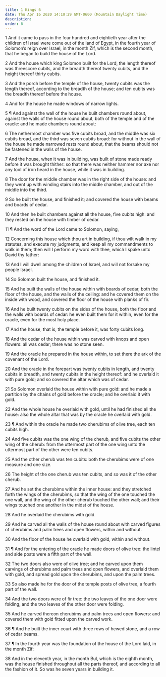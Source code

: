 ```yaml
---
title: 1 Kings 6
date: Thu Apr 16 2020 14:10:29 GMT-0600 (Mountain Daylight Time)
description: 
order: 6
---
```


<p>
  1 And it came to pass in the four hundred and eightieth year after the
  children of Israel were come out of the land of Egypt, in the fourth year of
  Solomon&#x2019;s reign over Israel, in the month Zif, which is the second
  month, that he began to build the house of the Lord.
</p>
<p>
  2 And the house which king Solomon built for the Lord, the length thereof was
  threescore cubits, and the breadth thereof twenty cubits, and the height
  thereof thirty cubits.
</p>
<p>
  3 And the porch before the temple of the house, twenty cubits was the length
  thereof, according to the breadth of the house; and ten cubits was the breadth
  thereof before the house.
</p>
<p>4 And for the house he made windows of narrow lights.</p>
<p>
  5 &#xB6; And against the wall of the house he built chambers round about,
  against the walls of the house round about, both of the temple and of the
  oracle: and he made chambers round about:
</p>
<p>
  6 The nethermost chamber was five cubits broad, and the middle was six cubits
  broad, and the third was seven cubits broad: for without in the wall of the
  house he made narrowed rests round about, that the beams should not be
  fastened in the walls of the house.
</p>
<p>
  7 And the house, when it was in building, was built of stone made ready before
  it was brought thither: so that there was neither hammer nor axe nor any tool
  of iron heard in the house, while it was in building.
</p>
<p>
  8 The door for the middle chamber was in the right side of the house: and they
  went up with winding stairs into the middle chamber, and out of the middle
  into the third.
</p>
<p>
  9 So he built the house, and finished it; and covered the house with beams and
  boards of cedar.
</p>
<p>
  10 And then he built chambers against all the house, five cubits high: and
  they rested on the house with timber of cedar.
</p>
<p>11 &#xB6; And the word of the Lord came to Solomon, saying,</p>
<p>
  12 Concerning this house which thou art in building, if thou wilt walk in my
  statutes, and execute my judgments, and keep all my commandments to walk in
  them; then will I perform my word with thee, which I spake unto David thy
  father:
</p>
<p>
  13 And I will dwell among the children of Israel, and will not forsake my
  people Israel.
</p>
<p>14 So Solomon built the house, and finished it.</p>
<p>
  15 And he built the walls of the house within with boards of cedar, both the
  floor of the house, and the walls of the ceiling: and he covered them on the
  inside with wood, and covered the floor of the house with planks of fir.
</p>
<p>
  16 And he built twenty cubits on the sides of the house, both the floor and
  the walls with boards of cedar: he even built them for it within, even for the
  oracle, even for the most holy place.
</p>
<p>17 And the house, that is, the temple before it, was forty cubits long.</p>
<p>
  18 And the cedar of the house within was carved with knops and open flowers:
  all was cedar; there was no stone seen.
</p>
<p>
  19 And the oracle he prepared in the house within, to set there the ark of the
  covenant of the Lord.
</p>
<p>
  20 And the oracle in the forepart was twenty cubits in length, and twenty
  cubits in breadth, and twenty cubits in the height thereof: and he overlaid it
  with pure gold; and so covered the altar which was of cedar.
</p>
<p>
  21 So Solomon overlaid the house within with pure gold: and he made a
  partition by the chains of gold before the oracle; and he overlaid it with
  gold.
</p>
<p>
  22 And the whole house he overlaid with gold, until he had finished all the
  house: also the whole altar that was by the oracle he overlaid with gold.
</p>
<p>
  23 &#xB6; And within the oracle he made two cherubims of olive tree, each ten
  cubits high.
</p>
<p>
  24 And five cubits was the one wing of the cherub, and five cubits the other
  wing of the cherub: from the uttermost part of the one wing unto the uttermost
  part of the other were ten cubits.
</p>
<p>
  25 And the other cherub was ten cubits: both the cherubims were of one measure
  and one size.
</p>
<p>
  26 The height of the one cherub was ten cubits, and so was it of the other
  cherub.
</p>
<p>
  27 And he set the cherubims within the inner house: and they stretched forth
  the wings of the cherubims, so that the wing of the one touched the one wall,
  and the wing of the other cherub touched the other wall; and their wings
  touched one another in the midst of the house.
</p>
<p>28 And he overlaid the cherubims with gold.</p>
<p>
  29 And he carved all the walls of the house round about with carved figures of
  cherubims and palm trees and open flowers, within and without.
</p>
<p>30 And the floor of the house he overlaid with gold, within and without.</p>
<p>
  31 &#xB6; And for the entering of the oracle he made doors of olive tree: the
  lintel and side posts were a fifth part of the wall.
</p>
<p>
  32 The two doors also were of olive tree; and he carved upon them carvings of
  cherubims and palm trees and open flowers, and overlaid them with gold, and
  spread gold upon the cherubims, and upon the palm trees.
</p>
<p>
  33 So also made he for the door of the temple posts of olive tree, a fourth
  part of the wall.
</p>
<p>
  34 And the two doors were of fir tree: the two leaves of the one door were
  folding, and the two leaves of the other door were folding.
</p>
<p>
  35 And he carved thereon cherubims and palm trees and open flowers: and
  covered them with gold fitted upon the carved work.
</p>
<p>
  36 &#xB6; And he built the inner court with three rows of hewed stone, and a
  row of cedar beams.
</p>
<p>
  37 &#xB6; In the fourth year was the foundation of the house of the Lord laid,
  in the month Zif:
</p>
<p>
  38 And in the eleventh year, in the month Bul, which is the eighth month, was
  the house finished throughout all the parts thereof, and according to all the
  fashion of it. So was he seven years in building it.
</p>
